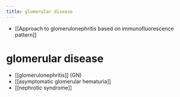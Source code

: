 ```yaml
---
title: glomerular disease
---
```


- [[Approach to glomerulonephritis based on immunofluorescence pattern]]

# glomerular disease

- [[glomerulonephritis]] (GN)
- [[asymptomatic glomerular hematuria]]
- [[nephrotic syndrome]]
